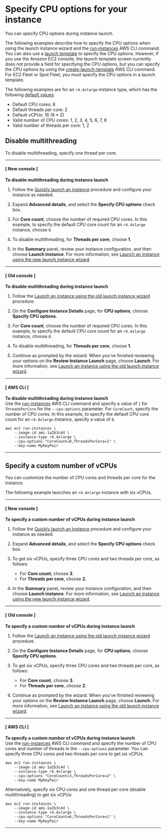 # Specify CPU options for your instance<a name="instance-specify-cpu-options"></a>

You can specify CPU options during instance launch\.

The following examples describe how to specify the CPU options when using the launch instance wizard and the [run\-instances](https://docs.aws.amazon.com/cli/latest/reference/ec2/run-instances.html) AWS CLI command\. You can also use a [launch template](ec2-launch-templates.md) to specify the CPU options\. However, if you use the Amazon EC2 console, the launch template screen currently does not provide a field for specifying the CPU options, but you can specify the CPU options by using the [create\-launch\-template](https://docs.aws.amazon.com/cli/latest/reference/ec2/create-launch-template.html) AWS CLI command\. For EC2 Fleet or Spot Fleet, you must specify the CPU options in a launch template\.

The following examples are for an `r4.4xlarge` instance type, which has the following [default values](cpu-options-supported-instances-values.md#cpu-options-mem-optimized):
+ Default CPU cores: 8
+ Default threads per core: 2
+ Default vCPUs: 16 \(8 \* 2\)
+ Valid number of CPU cores: 1, 2, 3, 4, 5, 6, 7, 8
+ Valid number of threads per core: 1, 2

## Disable multithreading<a name="cpu-options-disable-intel-hyper-threading-technology"></a>

To disable multithreading, specify one thread per core\.

------
#### [ New console ]

**To disable multithreading during instance launch**

1. Follow the [Quickly launch an instance](ec2-launch-instance-wizard.md#liw-quickly-launch-instance) procedure and configure your instance as needed\.

1. Expand **Advanced details**, and select the **Specify CPU options** check box\.

1. For **Core count**, choose the number of required CPU cores\. In this example, to specify the default CPU core count for an `r4.4xlarge` instance, choose `8`\.

1. To disable multithreading, for **Threads per core**, choose **1**\.

1. In the **Summary** panel, review your instance configuration, and then choose **Launch instance**\. For more information, see [Launch an instance using the new launch instance wizard](ec2-launch-instance-wizard.md)\.

------
#### [ Old console ]

**To disable multithreading during instance launch**

1. Follow the [Launch an instance using the old launch instance wizard](launching-instance.md) procedure\.

1. On the **Configure Instance Details** page, for **CPU options**, choose **Specify CPU options**\.

1. For **Core count**, choose the number of required CPU cores\. In this example, to specify the default CPU core count for an `r4.4xlarge` instance, choose `8`\.

1. To disable multithreading, for **Threads per core**, choose **1**\.

1. Continue as prompted by the wizard\. When you've finished reviewing your options on the **Review Instance Launch** page, choose **Launch**\. For more information, see [Launch an instance using the old launch instance wizard](launching-instance.md)\.

------
#### [ AWS CLI ]

**To disable multithreading during instance launch**  
Use the [run\-instances](https://docs.aws.amazon.com/cli/latest/reference/ec2/run-instances.html) AWS CLI command and specify a value of `1` for `ThreadsPerCore` for the `--cpu-options` parameter\. For `CoreCount`, specify the number of CPU cores\. In this example, to specify the default CPU core count for an `r4.4xlarge` instance, specify a value of `8`\.

```
aws ec2 run-instances \
    --image-id ami-1a2b3c4d \
    --instance-type r4.4xlarge \
    --cpu-options "CoreCount=8,ThreadsPerCore=1" \
    --key-name MyKeyPair
```

------

## Specify a custom number of vCPUs<a name="cpu-options-customer-number-of-vCPUs"></a>

You can customize the number of CPU cores and threads per core for the instance\.

The following example launches an `r4.4xlarge` instance with six vCPUs\.

------
#### [ New console ]

**To specify a custom number of vCPUs during instance launch**

1. Follow the [Quickly launch an instance](ec2-launch-instance-wizard.md#liw-quickly-launch-instance) procedure and configure your instance as needed\.

1. Expand **Advanced details**, and select the **Specify CPU options** check box\.

1. To get six vCPUs, specify three CPU cores and two threads per core, as follows:
   + For **Core count**, choose **3**\.
   + For **Threads per core**, choose **2**\.

1. In the **Summary** panel, review your instance configuration, and then choose **Launch instance**\. For more information, see [Launch an instance using the new launch instance wizard](ec2-launch-instance-wizard.md)\.

------
#### [ Old console ]

**To specify a custom number of vCPUs during instance launch**

1. Follow the [Launch an instance using the old launch instance wizard](launching-instance.md) procedure\.

1. On the **Configure Instance Details** page, for **CPU options**, choose **Specify CPU options**\.

1. To get six vCPUs, specify three CPU cores and two threads per core, as follows:
   + For **Core count**, choose **3**\.
   + For **Threads per core**, choose **2**\.

1. Continue as prompted by the wizard\. When you've finished reviewing your options on the **Review Instance Launch** page, choose **Launch**\. For more information, see [Launch an instance using the old launch instance wizard](launching-instance.md)\.

------
#### [ AWS CLI ]

**To specify a custom number of vCPUs during instance launch**  
Use the [run\-instances](https://docs.aws.amazon.com/cli/latest/reference/ec2/run-instances.html) AWS CLI command and specify the number of CPU cores and number of threads in the `--cpu-options` parameter\. You can specify three CPU cores and two threads per core to get six vCPUs\.

```
aws ec2 run-instances \
    --image-id ami-1a2b3c4d \
    --instance-type r4.4xlarge \
    --cpu-options "CoreCount=3,ThreadsPerCore=2" \
    --key-name MyKeyPair
```

Alternatively, specify six CPU cores and one thread per core \(disable multithreading\) to get six vCPUs:

```
aws ec2 run-instances \
    --image-id ami-1a2b3c4d \
    --instance-type r4.4xlarge \
    --cpu-options "CoreCount=6,ThreadsPerCore=1" \
    --key-name MyKeyPair
```

------